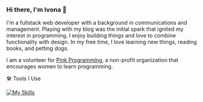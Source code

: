 ### Hi there, I'm Ivona 👋

I'm a fullstack web developer with a background in communications and management. Playing with my blog was the initial spark that ignited my interest in programming. I enjoy building things and love to combine functionality with design. In my free time, I love learning new things, reading books, and petting dogs. 

I am a volunteer for [Pink Programming](https://www.pinkprogramming.se/), a non-profit organization that encourages women to learn programming. 

<!--
**iwarra/iwarra** is a ✨ _special_ ✨ repository because its `README.md` (this file) appears on your GitHub profile.

Here are some ideas to get you started:

- 🔭 I’m currently working on ...
- 🌱 I’m currently learning ...
- 👯 I’m looking to collaborate on ...
- 🤔 I’m looking for help with ...
- 💬 Ask me about ...
- 📫 How to reach me: ...
- 😄 Pronouns: ...
- ⚡ Fun fact: ...
-->

🛠️ Tools I Use

[![My Skills](https://skillicons.dev/icons?i=js,ts,html,css,nodejs,react,vue,pinia,nuxtjs,github,tailwind,bootstrap,vscode,mongodb,netlify)](https://skillicons.dev)
  

